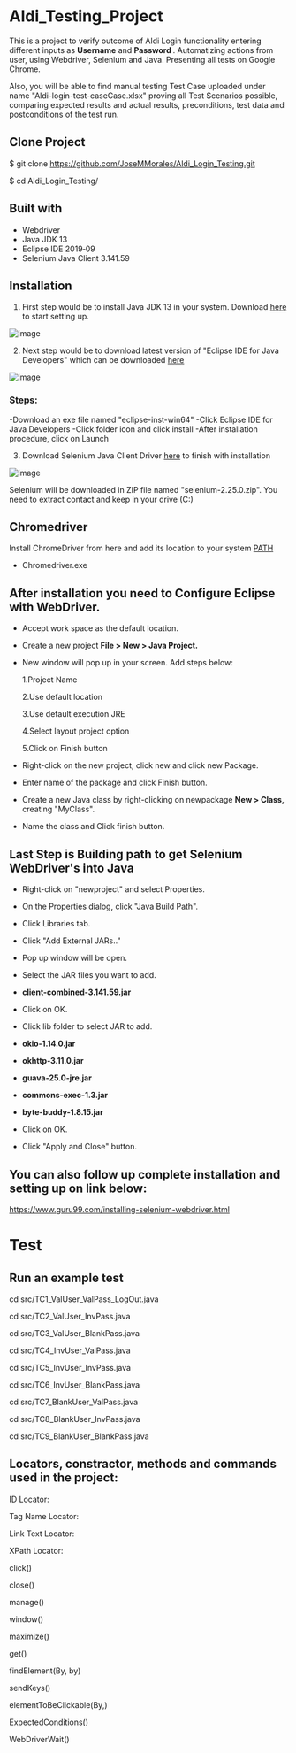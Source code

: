 # Aldi_Testing_Project

This is a project to verify outcome of Aldi Login functionality entering different inputs as <b>Username</b> and <b>Password </b>.
Automatizing actions from user, using Webdriver, Selenium and Java. Presenting all tests on Google Chrome. 

Also, you will be able to find manual testing Test Case uploaded under name  "Aldi-login-test-caseCase.xlsx" proving all Test Scenarios possible, comparing expected results and actual results, preconditions, test data and postconditions of the test run.

## Clone Project

$ git clone https://github.com/JoseMMorales/Aldi_Login_Testing.git

$ cd Aldi_Login_Testing/

## Built with

* Webdriver
* Java JDK 13
* Eclipse IDE 2019‑09
* Selenium Java Client 3.141.59

## Installation

1. First step would be to install Java JDK 13 in your system. Download <a href = "https://www.oracle.com/technetwork/java/javase/downloads/index.html">here</a> to start setting up.

![image](https://1.bp.blogspot.com/-3oAtLkgP0t8/XZSCy2IkKII/AAAAAAAAC_Y/WBKGmNN0l6o3EMkNuPcKY-5SXLnsPgAZgCLcBGAsYHQ/s1600/java-download.png)

2. Next step would be to download latest version of "Eclipse IDE for Java Developers" which can be downloaded <a href = "https://www.eclipse.org/downloads/">here</a>

![image](https://www.iri.com/blog/wp-content/uploads/2012/06/eclipse-logo-730x350.png)

### Steps:

-Download an exe file named "eclipse-inst-win64"
-Click Eclipse IDE for Java Developers
-Click folder icon and click install
-After installation procedure, click on Launch

3. Download Selenium Java Client Driver <a href = "https://selenium.dev/">here</a> to finish with installation

![image](https://toolsqa.com/wp-content/uploads/2014/02/Download-Webdriver-Java-Client-1.png)

Selenium will be downloaded in ZIP file named "selenium-2.25.0.zip". You need to extract contact and keep in your drive (C:)

## Chromedriver 

Install ChromeDriver from here and add its location to your system <a href = "http://chromedriver.chromium.org/">PATH</a>

* Chromedriver.exe

## After installation you need to Configure Eclipse with WebDriver.

- Accept work space as the default location.

- Create a new project <b>File > New > Java Project.</b>

- New window will pop up in your screen.
  Add steps below:

    1.Project Name

    2.Use default location

    3.Use default execution JRE

    4.Select layout project option

    5.Click on Finish button

- Right-click on the new project, click new and click new Package.

- Enter name of the package and click Finish button.
 
- Create a new Java class by right-clicking on newpackage <b> New > Class, </b> creating "MyClass".

- Name the class and Click finish button.

## Last Step is Building path to get Selenium WebDriver's into Java

- Right-click on "newproject" and select Properties.

- On the Properties dialog, click "Java Build Path".

- Click Libraries tab.
  
- Click "Add External JARs.."

- Pop up window will be open. 

- Select the JAR files you want to add.

* <b>client-combined-3.141.59.jar</b>

- Click on OK.

- Click lib folder to select JAR to add.

* <b>okio-1.14.0.jar

* okhttp-3.11.0.jar

* guava-25.0-jre.jar

* commons-exec-1.3.jar

* byte-buddy-1.8.15.jar</b>

- Click on OK.

- Click "Apply and Close" button.

## You can also follow up complete installation and setting up on link below:

https://www.guru99.com/installing-selenium-webdriver.html

# Test

## Run an example test

cd src/TC1_ValUser_ValPass_LogOut.java

cd src/TC2_ValUser_InvPass.java

cd src/TC3_ValUser_BlankPass.java

cd src/TC4_InvUser_ValPass.java

cd src/TC5_InvUser_InvPass.java

cd src/TC6_InvUser_BlankPass.java

cd src/TC7_BlankUser_ValPass.java

cd src/TC8_BlankUser_InvPass.java

cd src/TC9_BlankUser_BlankPass.java

## Locators, constractor, methods and commands used in the project:

ID Locator:

Tag Name Locator:

Link Text Locator:

XPath Locator:

click()

close()

manage()

window()

maximize()

get()

findElement(By, by)

sendKeys()

elementToBeClickable(By,)

ExpectedConditions()

WebDriverWait()
